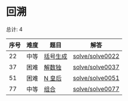 # 回溯

<!--- table -->

总计: 4

| 序号 | 难度 | 题目                                                               | 解答                                  |
| ---- | ---- | ------------------------------------------------------------------ | ------------------------------------- |
| 22   | 中等 | [括号生成](https://leetcode-cn.com/problems/generate-parentheses/) | [solve/solve0022](../solve/solve0022) |
| 37   | 困难 | [解数独](https://leetcode-cn.com/problems/sudoku-solver/)          | [solve/solve0037](../solve/solve0037) |
| 51   | 困难 | [N 皇后](https://leetcode-cn.com/problems/n-queens/)               | [solve/solve0051](../solve/solve0051) |
| 77   | 中等 | [组合](https://leetcode-cn.com/problems/combinations/)             | [solve/solve0077](../solve/solve0077) |
